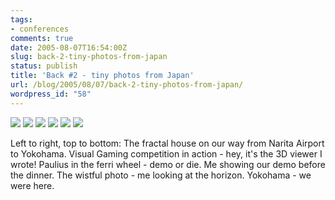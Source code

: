 ```yaml
---
tags:
- conferences
comments: true
date: 2005-08-07T16:54:00Z
slug: back-2-tiny-photos-from-japan
status: publish
title: 'Back #2 - tiny photos from Japan'
url: /blog/2005/08/07/back-2-tiny-photos-from-japan/
wordpress_id: "58"
---
```


![](/img/blog/050807a.jpg)
![](/img/blog/050807b.jpg)
![](/img/blog/050807c.jpg)
![](/img/blog/050807d.jpg)
![](/img/blog/050807e.jpg)
![](/img/blog/050807f.jpg)

Left to right, top to bottom: The fractal house on our way from Narita Airport to Yokohama. Visual Gaming competition in action - hey, it's the 3D viewer I wrote! Paulius in the ferri wheel - demo or die. Me showing our demo before the dinner. The wistful photo - me looking at the horizon. Yokohama - we were here.
